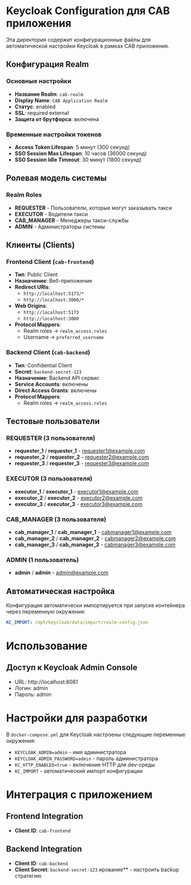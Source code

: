 # Keycloak Configuration для CAB приложения

Эта директория содержит конфигурационные файлы для автоматической настройки Keycloak в рамках CAB приложения.

## Конфигурация Realm

### Основные настройки

- **Название Realm**: `cab-realm`
- **Display Name**: `CAB Application Realm`
- **Статус**: enabled
- **SSL**: required external
- **Защита от брутфорса**: включена

### Временные настройки токенов

- **Access Token Lifespan**: 5 минут (300 секунд)
- **SSO Session Max Lifespan**: 10 часов (36000 секунд)
- **SSO Session Idle Timeout**: 30 минут (1800 секунд)

## Ролевая модель системы

### Realm Roles

- **REQUESTER** - Пользователи, которые могут заказывать такси
- **EXECUTOR** - Водители такси
- **CAB_MANAGER** - Менеджеры такси-службы
- **ADMIN** - Администраторы системы

## Клиенты (Clients)

### Frontend Client (`cab-frontend`)

- **Тип**: Public Client
- **Назначение**: Веб-приложение
- **Redirect URIs**:
    - `http://localhost:5173/*`
    - `http://localhost:3000/*`
- **Web Origins**:
    - `http://localhost:5173`
    - `http://localhost:3000`
- **Protocol Mappers**:
    - Realm roles → `realm_access.roles`
    - Username → `preferred_username`

### Backend Client (`cab-backend`)

- **Тип**: Confidential Client
- **Secret**: `backend-secret-123`
- **Назначение**: Backend API сервис
- **Service Accounts**: включены
- **Direct Access Grants**: включены
- **Protocol Mappers**:
    - Realm roles → `realm_access.roles`

## Тестовые пользователи

### REQUESTER (3 пользователя)

- **requester_1** / **requester_1** - requester1@example.com
- **requester_2** / **requester_2** - requester2@example.com
- **requester_3** / **requester_3** - requester3@example.com

### EXECUTOR (3 пользователя)

- **executor_1** / **executor_1** - executor1@example.com
- **executor_2** / **executor_2** - executor2@example.com
- **executor_3** / **executor_3** - executor3@example.com

### CAB_MANAGER (3 пользователя)

- **cab_manager_1** / **cab_manager_1** - cabmanager1@example.com
- **cab_manager_2** / **cab_manager_2** - cabmanager2@example.com
- **cab_manager_3** / **cab_manager_3** - cabmanager3@example.com

### ADMIN (1 пользователь)

- **admin** / **admin** - admin@example.com

## Автоматическая настройка

Конфигурация автоматически импортируется при запуске контейнера через переменную окружения:

```yaml
KC_IMPORT: /opt/keycloak/data/import/realm-config.json
```

# Использование

## Доступ к Keycloak Admin Console

- URL: http://localhost:8081
- Логин: admin
- Пароль: admin

# Настройки для разработки

В `docker-compose.yml` для Keycloak настроены следующие переменные окружения:

- `KEYCLOAK_ADMIN=admin` - имя администратора
- `KEYCLOAK_ADMIN_PASSWORD=admin` - пароль администратора
- `KC_HTTP_ENABLED=true` - включение HTTP для dev-среды
- `KC_IMPORT` - автоматический импорт конфигурации

# Интеграция с приложением

## Frontend Integration

- **Client ID**: `cab-frontend`

## Backend Integration

- **Client ID**: `cab-backend`
- **Client Secret**: `backend-secret-123`
  ирование** - настроить backup стратегию